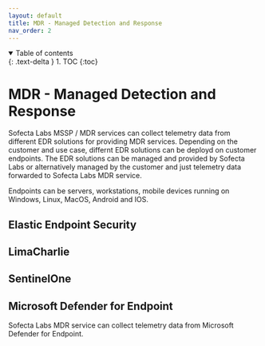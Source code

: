 ```yaml
---
layout: default
title: MDR - Managed Detection and Response
nav_order: 2
---
```


<details open markdown="block">
  <summary>
    Table of contents
  </summary>
  {: .text-delta }
1. TOC
{:toc}
</details>

# MDR - Managed Detection and Response
Sofecta Labs MSSP / MDR services can collect telemetry data from different EDR solutions for providing MDR services. Depending on the customer and use case, differnt EDR solutions can be deployd on customer endpoints. The EDR solutions can be managed and provided by Sofecta Labs or alternatively managed by the customer and just telemetry data forwarded to Sofecta Labs MDR service. 

Endpoints can be servers, workstations, mobile devices running on Windows, Linux, MacOS, Android and IOS.

## Elastic Endpoint Security 

## LimaCharlie 

## SentinelOne

## Microsoft Defender for Endpoint
Sofecta Labs MDR service can collect telemetry data from Microsoft Defender for Endpoint. 
